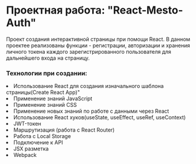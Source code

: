 <h1>Проектная работа: "React-Mesto-Auth"</h1>

<p>Проект создания интерактивной страницы при помощи React. В данном проектее реализованы функции - регистрации, авторизации и хранения личного токена каждого зарегистрированного пользователя для дальнейшего входа на страницу.</p>

<h3>Технологии при создании:</h3>
<li>Использование React для создания изначального шаблона страницы(Create React App)"</li>
<li>Применение знаний JavaScript</li>
<li>Применение знаний CSS</li>
<li>Применение новых знаний по работе с данными через React</li>
<li>Использование React хуков(useState, useEffect, useRef, useContext)</li>
<li>JWT-токен</li>
<li>Маршрутизация (работа с React Router)</li>
<li>Работа с Local Storage</li>
<li>Подключение к API</li>
<li>JSX разметка</li>
<li>Webpack</li>

